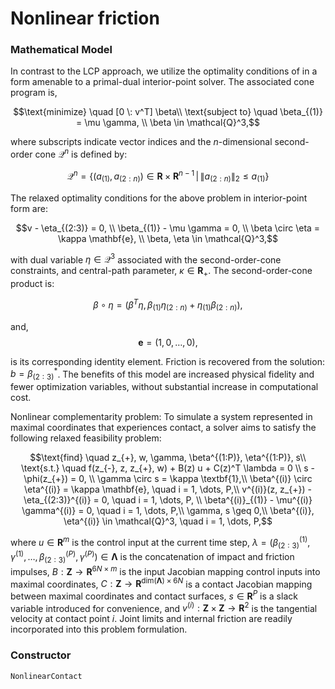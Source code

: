 # Nonlinear friction

### Mathematical Model

In contrast to the LCP approach, we utilize the optimality conditions of in a form amenable to a primal-dual interior-point solver. The associated cone program is,

$$\text{minimize}  \quad [0 \: v^T] \beta\\
\text{subject to} \quad \beta_{(1)} = \mu \gamma, \\
\beta \in \mathcal{Q}^3,$$

where subscripts indicate vector indices and the $n$-dimensional second-order cone $\mathcal{Q}^n$ is defined by:

$$\mathcal{Q}^n = \{(a_{(1)}, a_{(2:n)}) \in \mathbf{R} \times \mathbf{R}^{n-1}\, | \, \|a_{(2:n)}\|_2 \leq a_{(1)} \}$$

The relaxed optimality conditions for the above problem in interior-point form are:

$$v - \eta_{(2:3)} = 0, \\
\beta_{(1)} - \mu \gamma = 0, \\
\beta \circ \eta =  \kappa \mathbf{e}, \\
\beta, \eta \in \mathcal{Q}^3,$$

with dual variable $\eta \in \mathcal{Q}^3$ associated with the second-order-cone constraints, and central-path parameter, $\kappa \in \mathbf{R}_{+}$.
The second-order-cone product is:

$$\beta \circ \eta = (\beta^T \eta, \beta_{(1)} \eta_{(2:n)} + \eta_{(1)} \beta_{(2:n)}),$$

and,
$$\mathbf{e} = (1, 0, \dots, 0) \label{soc_identity},$$

is its corresponding identity element. Friction is recovered from the solution: $b = \beta^*_{(2:3)}$. The benefits of this model are increased physical fidelity and fewer optimization variables, without substantial increase in computational cost.

Nonlinear complementarity problem: To simulate a system represented in maximal coordinates that experiences contact, a solver aims to satisfy the following relaxed feasibility problem:

$$\text{find} \quad z_{+}, w, \gamma, \beta^{(1:P)}, \eta^{(1:P)}, s\\
\text{s.t.} \quad f(z_{-}, z, z_{+}, w) + B(z) u + C(z)^T \lambda = 0 \\
s - \phi(z_{+}) = 0, \\
\gamma \circ s = \kappa \textbf{1},\\
\beta^{(i)} \circ \eta^{(i)} = \kappa \mathbf{e}, \quad i = 1, \dots, P,\\
v^{(i)}(z, z_{+}) - \eta_{(2:3)}^{(i)} = 0, \quad i = 1, \dots, P, \\
\beta^{(i)}_{(1)} - \mu^{(i)} \gamma^{(i)} = 0, \quad i = 1, \dots, P,\\
\gamma, s \geq 0,\\
\beta^{(i)}, \eta^{(i)} \in \mathcal{Q}^3, \quad i = 1, \dots, P,$$

where $u \in \mathbf{R}^m$ is the control input at the current time step, $\lambda = (\beta^{(1)}_{(2:3)}, \gamma^{(1)}, \dots, \beta^{(P)}_{(2:3)}, \gamma^{(P)}) \in \mathbf{\Lambda}$ is the concatenation of impact and friction impulses, $B : \mathbf{Z} \rightarrow \mathbf{R}^{6N \times m}$ is the input Jacobian mapping control inputs into maximal coordinates, $C : \mathbf{Z} \rightarrow \mathbf{R}^{\mbox{dim}(\mathbf{\Lambda}) \times 6N}$ is a contact Jacobian mapping between maximal coordinates and contact surfaces, $s \in \mathbf{R}^P$ is a slack variable introduced for convenience, and $v^{(i)} : \mathbf{Z} \times \mathbf{Z} \rightarrow \mathbf{R}^2$ is the tangential velocity at contact point $i$. Joint limits and internal friction are readily incorporated into this problem formulation.

### Constructor
```@docs
NonlinearContact
```
